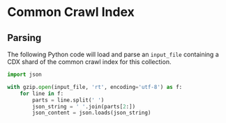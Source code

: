 # Common Crawl Index

## Parsing

The following Python code will load and parse an `input_file` containing a CDX shard of the common crawl index for this collection.
```python
import json

with gzip.open(input_file, 'rt', encoding='utf-8') as f:
    for line in f:
        parts = line.split(' ')
        json_string = ' '.join(parts[2:])
        json_content = json.loads(json_string)
```